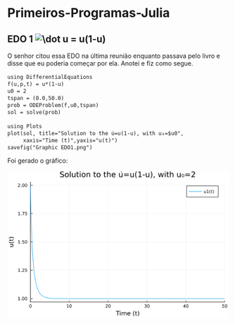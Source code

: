 # Primeiros-Programas-Julia

## EDO 1 <img src="https://latex.codecogs.com/svg.image?\dot&space;u&space;=&space;u(1-u)" title="\dot u = u(1-u)" />

O senhor citou essa EDO na última reunião enquanto passava pelo livro e disse que eu poderia começar por ela. Anotei e fiz como segue.
```
using DifferentialEquations
f(u,p,t) = u*(1-u)
u0 = 2
tspan = (0.0,50.0)
prob = ODEProblem(f,u0,tspan)
sol = solve(prob)

using Plots
plot(sol, title="Solution to the u̇=u(1-u), with u₀=$u0",
     xaxis="Time (t)",yaxis="u(t)")
savefig("Graphic EDO1.png")
```
Foi gerado o gráfico:

![Gráfico da Solução](https://github.com/joaovvflauzino/Primeiros-Programas-Julia/blob/main/Graphic%20EDO1.png)
